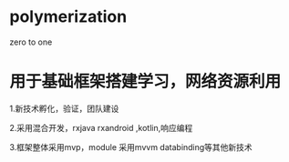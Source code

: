 # polymerization
zero to  one


# 用于基础框架搭建学习，网络资源利用
1.新技术孵化，验证，团队建设

2.采用混合开发，rxjava rxandroid ,kotlin,响应编程

3.框架整体采用mvp，module 采用mvvm databinding等其他新技术

